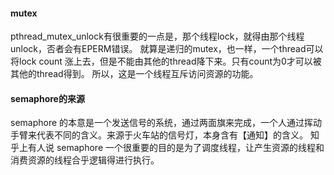 #### mutex

pthread_mutex_unlock有很重要的一点是，那个线程lock，就得由那个线程unlock，否者会有EPERM错误。
就算是递归的mutex，也一样，一个thread可以将lock count 涨上去，但是不能由其他的thread降下来。只有count为0才可以被其他的thread得到。
所以，这是一个线程互斥访问资源的功能。

#### semaphore的来源

semaphore 的本意是一个发送信号的系统，通过两面旗来完成，一个人通过挥动手臂来代表不同的含义。来源于火车站的信号灯，本身含有【通知】的含义。
知乎上有人说 semaphore 一个很重要的目的是为了调度线程，让产生资源的线程和消费资源的线程合乎逻辑得进行执行。

